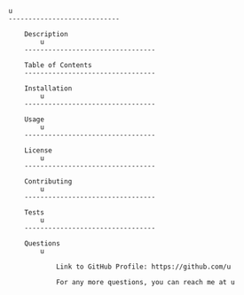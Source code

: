 
    u
    ----------------------------
    
        Description
            u
        ---------------------------------

        Table of Contents
        ---------------------------------

        Installation
            u
        ---------------------------------

        Usage
            u
        ---------------------------------

        License
            u
        ---------------------------------

        Contributing
            u
        ---------------------------------

        Tests
            u
        ---------------------------------

        Questions
            u
    
                Link to GitHub Profile: https://github.com/u
    
                For any more questions, you can reach me at u
    